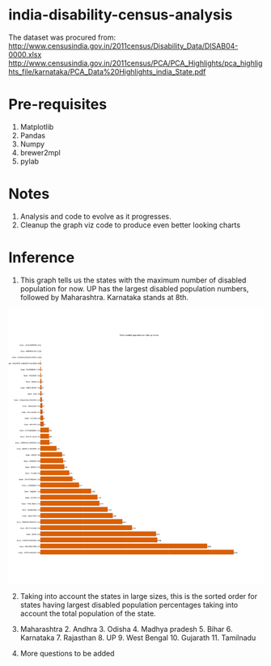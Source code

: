 # india-disability-census-analysis

The dataset was procured from:
http://www.censusindia.gov.in/2011census/Disability_Data/DISAB04-0000.xlsx
http://www.censusindia.gov.in/2011census/PCA/PCA_Highlights/pca_highlights_file/karnataka/PCA_Data%20Highlights_india_State.pdf

# Pre-requisites

1. Matplotlib
2. Pandas
3. Numpy
4. brewer2mpl
5. pylab

# Notes

1. Analysis and code to evolve as it progresses.
2. Cleanup the graph viz code to produce even better looking charts

# Inference

1. This graph tells us the states with the maximum number of disabled population for now. UP has the largest disabled population numbers, followed by Maharashtra.
Karnataka stands at 8th.

 ![Alt text](dtot.png?raw=true "Total disabled population in India")

2. Taking into account the states in large sizes, this is the sorted order for states having largest disabled population percentages taking into account the total population of the state. 

1. Maharashtra 2. Andhra 3. Odisha 4. Madhya pradesh 5. Bihar 6. Karnataka 7. Rajasthan 8. UP 9. West Bengal 10. Gujarath 11. Tamilnadu

3. More questions to be added
